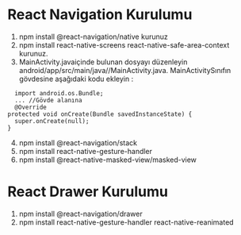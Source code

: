 # React Navigation Kurulumu 
1. npm install @react-navigation/native kurunuz
2. npm install react-native-screens react-native-safe-area-context kurunuz.
3. MainActivity.javaiçinde bulunan dosyayı düzenleyin android/app/src/main/java/<your package name>/MainActivity.java. MainActivitySınıfın gövdesine aşağıdaki kodu ekleyin :

```JS
  import android.os.Bundle;
  ... //Gövde alanına
  @Override
protected void onCreate(Bundle savedInstanceState) {
  super.onCreate(null);
}  
```

4. npm install @react-navigation/stack
5. npm install react-native-gesture-handler 
6. npm install @react-native-masked-view/masked-view

# React Drawer Kurulumu
  
1. npm install @react-navigation/drawer
2. npm install react-native-gesture-handler react-native-reanimated
